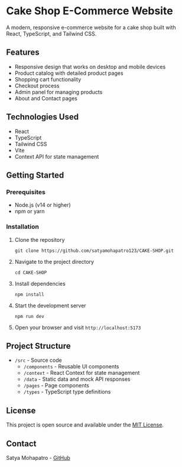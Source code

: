 # Cake Shop E-Commerce Website

A modern, responsive e-commerce website for a cake shop built with React, TypeScript, and Tailwind CSS.

## Features

- Responsive design that works on desktop and mobile devices
- Product catalog with detailed product pages
- Shopping cart functionality
- Checkout process
- Admin panel for managing products
- About and Contact pages

## Technologies Used

- React
- TypeScript
- Tailwind CSS
- Vite
- Context API for state management

## Getting Started

### Prerequisites

- Node.js (v14 or higher)
- npm or yarn

### Installation

1. Clone the repository
   ```
   git clone https://github.com/satyamohapatro123/CAKE-SHOP.git
   ```

2. Navigate to the project directory
   ```
   cd CAKE-SHOP
   ```

3. Install dependencies
   ```
   npm install
   ```

4. Start the development server
   ```
   npm run dev
   ```

5. Open your browser and visit `http://localhost:5173`

## Project Structure

- `/src` - Source code
  - `/components` - Reusable UI components
  - `/context` - React Context for state management
  - `/data` - Static data and mock API responses
  - `/pages` - Page components
  - `/types` - TypeScript type definitions

## License

This project is open source and available under the [MIT License](LICENSE).

## Contact

Satya Mohapatro - [GitHub](https://github.com/satyamohapatro123)
